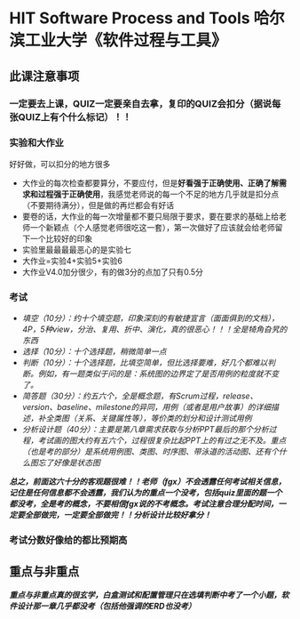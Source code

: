 # HIT Software Process and Tools 哈尔滨工业大学《软件过程与工具》

## 此课注意事项

### 一定要去上课，QUIZ一定要亲自去拿，复印的QUIZ会扣分（据说每张QUIZ上有个什么标记）！！

### 实验和大作业

好好做，可以扣分的地方很多
+ 大作业的每次检查都要算分，不要应付，但是**好看强于正确使用、正确了解需求和过程强于正确使用**，我感觉老师说的每一个不足的地方几乎就是扣分点（不要期待满分），但是做的再烂都会有好话
+ 要卷的话，大作业的每一次增量都不要只局限于要求，要在要求的基础上给老师一个新颖点（个人感觉老师很吃这一套），第一次做好了应该就会给老师留下一个比较好的印象
+ 实验里最最最最恶心的是实验七
+ 大作业=实验4+实验5+实验6
+ 大作业V4.0加分很少，有的做3分的点加了只有0.5分

### 考试
+ *填空（10分）：约十个填空题，印象深刻的有敏捷宣言（面面俱到的文档），4P，5种view，分治、复用、折中、演化，真的很恶心！！！全是犄角旮旯的东西*
+ *选择（10分）：十个选择题，稍微简单一点*
+ *判断（10分）：十个选择题，比填空简单，但比选择要难，好几个都难以判断。例如，有一题类似于问的是：系统图的边界定了是否用例的粒度就不变了。*
+ *简答题（30分）：约五六个，全是概念题，有Scrum过程，release、version、baseline、milestone的异同，用例（或者是用户故事）的详细描述，补全类图（关系、关键属性等），等价类的划分和设计测试用例*
+ *分析设计题（40分）：主要是第八章需求获取与分析PPT最后的那个分析过程，考试画的图大约有五六个，过程很复杂比起PPT上的有过之无不及。重点（也是考的部分）是系统用例图、类图、时序图、带泳道的活动图、还有个什么图忘了好像是状态图*

**_总之，前面这六十分的客观题很难！！老师（fgx）不会透露任何考试相关信息，记住是任何信息都不会透露，我们认为的重点一个没考，包括quiz里面的题一个都没考，全是考的概念，不要相信fgx说的不考概念。考试注意合理分配时间，一定要全部做完，一定要全部做完！！分析设计比较好拿分！_**

### 考试分数好像给的都比预期高

## 重点与非重点

**_重点与非重点真的很玄学，白盒测试和配置管理只在选填判断中考了一个小题，软件设计那一章几乎都没考（包括他强调的ERD也没考）_**
